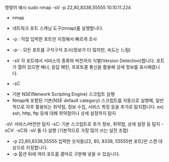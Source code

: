 명령어 예시
sudo nmap -sV -p 22,80,8338,55555 10.10.11.224

* nmap
- 네트워크 포트 스캐닝 도구(nmap)를 실행합니다.

* -p : 직접 입력한 포트만 지정해서 빠르게 조사
* -p- : 모든 포트를 구석구석 조사(정보가 더 많지만, 속도는 느림)

* -sV
각 포트에서 서비스의 종류와 버전까지 식별(Version Detection)합니다.
포트가 열려 있으면 배너, 응답 패턴, 프로토콜 통신을 활용해 상세 정보를 표시해줍니다.

* -sC
- 기본 NSE(Network Scripting Engine) 스크립트 실행
- Nmap에 포함된 기본(NSE default category) 스크립트를 자동으로 실행해,
일반적으로 자주 활용되는 취약점, 정보 수집, 서비스 특징 등을 추가로 탐지합니다.
ex) ssh, http, ftp 등에 대해 취약점이나 상세 설정까지 탐지

-sV: 서비스/버전만 탐지
-sC: 기본 스크립트로 추가 정보, 취약점, 상세 설정 등 탐지
-sCV: -sC와 -sV 둘 다 실행 (기본적으로 가장 많이 쓰는 실전 조합)

+ -p 22,80,8338,55555
입력한 숫자들(22, 80, 8338, 55555번 포트)만 스캔 대상으로 지정합니다.
+ -p 옵션 뒤에 여러 포트를 콤마로 구분해 넣을 수 있습니다.

